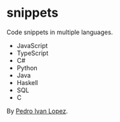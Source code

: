 # snippets

Code snippets in multiple languages.

- JavaScript
- TypeScript
- C#
- Python
- Java
- Haskell
- SQL
- C

By [Pedro Ivan Lopez](http://pedroivanlopez.com).
